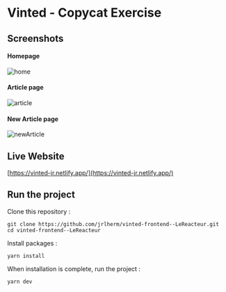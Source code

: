 # Vinted - Copycat Exercise

## Screenshots
#### Homepage
![home](https://github.com/jrlherm/vinted-frontend--LeReacteur/assets/10896142/1790ca63-48a7-4114-8ac0-112325190bc4)

#### Article page
![article](https://github.com/jrlherm/vinted-frontend--LeReacteur/assets/10896142/45450533-1e97-497d-b7cb-138ce7b9a6bd)

#### New Article page
![newArticle](https://github.com/jrlherm/vinted-frontend--LeReacteur/assets/10896142/c95ed83c-47c2-42fc-a566-65311847d887)

## Live Website
[https://vinted-jr.netlify.app/](https://vinted-jr.netlify.app/)

## Run the project

Clone this repository :

```console
git clone https://github.com/jrlherm/vinted-frontend--LeReacteur.git
cd vinted-frontend--LeReacteur
```

Install packages :

```console
yarn install
```

When installation is complete, run the project :

```console
yarn dev
```
